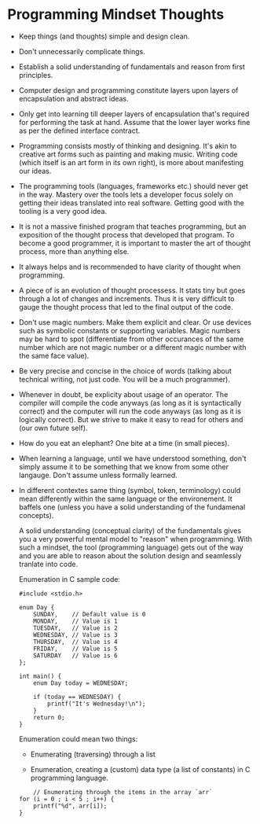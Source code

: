 # Programming Mindset Thoughts

-   Keep things (and thoughts) simple and design clean.

-   Don't unnecessarily complicate things.

-   Establish a solid understanding of fundamentals and reason from first principles.

-   Computer design and programming constitute layers upon layers of encapsulation and abstract ideas.

-   Only get into learning till deeper layers of encapsulation that's required for performing the task at hand. Assume that the lower layer works fine as per the defined interface contract.

-   Programming consists mostly of thinking and designing. It's akin to creative art forms such as painting and making music. Writing code (which itself is an art form in its own right), is more about manifesting our ideas.

-   The programming tools (languages, frameworks etc.) should never get in the way. Mastery over the tools lets a developer focus solely on getting their ideas translated into real software. Getting good with the tooling is a very good idea.

-   It is not a massive finished program that teaches programming, but an exposition of the thought process that developed that program. To become a good programmer, it is important to master the art of thought process, more than anything else.

-   It always helps and is recommended to have clarity of thought when programming.

-   A piece of is an evolution of thought processess. It stats tiny but goes through a lot of changes and increments. Thus it is very difficult to gauge the thought process that led to the final output of the code.

-   Don't use magic numbers. Make them explicit and clear. Or use devices such as symbolic constants or supporting variables. Magic numbers may be hard to spot (differentiate from other occurances of the same number which are not magic number or a different magic number with the same face value).

-   Be very precise and concise in the choice of words (talking about technical writing, not just code. You will be a much programmer).

-   Whenever in doubt, be explicity about usage of an operator. The compiler will compile the code anyways (as long as it is syntactically correct) and the computer will run the code anyways (as long as it is logically correct). But we strive to make it easy to read for others and (our own future self).

-   How do you eat an elephant? One bite at a time (in small pieces).

-   When learning a language, until we have understood something, don't simply assume it to be something that we know from some other langauge. Don't assume unless formally learned.

-   In different contextes same thing (symbol, token, terminology) could mean differently within the same language or the environement. It baffels one (unless you have a solid understanding of the fundamenal concepts).

    A solid understanding (conceptual clarity) of the fundamentals gives you a very powerful mental model to "reason" when programming. With such a mindset, the tool (programming language) gets out of the way and you are able to reason about the solution design and seamlessly tranlate into code.

    Enumeration in C sample code:

    ```
    #include <stdio.h>

    enum Day {
        SUNDAY,    // Default value is 0
        MONDAY,    // Value is 1
        TUESDAY,   // Value is 2
        WEDNESDAY, // Value is 3
        THURSDAY,  // Value is 4
        FRIDAY,    // Value is 5
        SATURDAY   // Value is 6
    };

    int main() {
        enum Day today = WEDNESDAY;
        
        if (today == WEDNESDAY) {
            printf("It's Wednesday!\n");
        }
        return 0;
    }
    ```

    Enumeration could mean two things:

    -   Enumerating (traversing) through a list

    -   Enumeration, creating a (custom) data type (a list of constants) in C programming language.

    ```
        // Enumerating through the items in the array `arr`
    for (i = 0 ; i < 5 ; i++) {
        printf("%d", arr[i]);
    }
    ```
